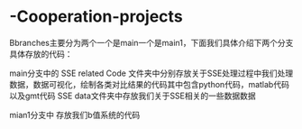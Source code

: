# -Cooperation-projects
Bbranches主要分为两个一个是main一个是main1，下面我们具体介绍下两个分支具体存放的代码：




main分支中的
SSE related Code 文件夹中分别存放关于SSE处理过程中我们处理数据，数据可视化，绘制各类对比结果的代码其中包含python代码，matlab代码以及gmt代码
SSE data文件夹中存放我们关于SSE相关的一些数据数据

mian1分支中
存放我们b值系统的代码

